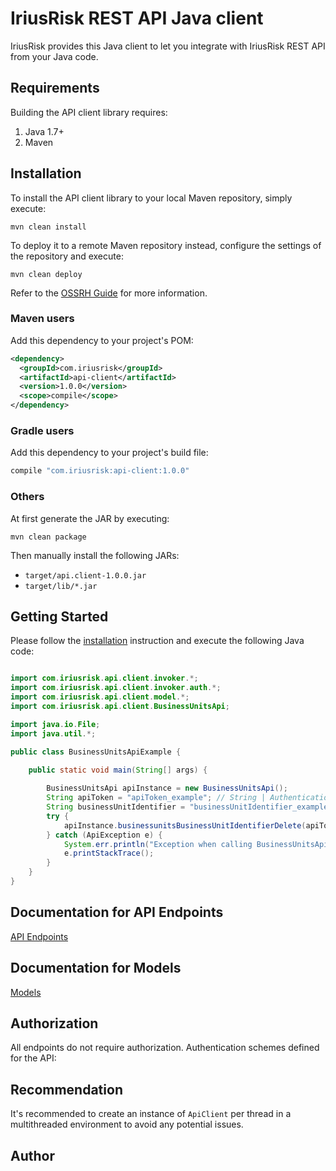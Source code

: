 # IriusRisk REST API Java client
IriusRisk provides this Java client to let you integrate with IriusRisk REST API from your Java code.

## Requirements

Building the API client library requires:
1. Java 1.7+
2. Maven

## Installation

To install the API client library to your local Maven repository, simply execute:

```shell
mvn clean install
```

To deploy it to a remote Maven repository instead, configure the settings of the repository and execute:

```shell
mvn clean deploy
```

Refer to the [OSSRH Guide](http://central.sonatype.org/pages/ossrh-guide.html) for more information.

### Maven users

Add this dependency to your project's POM:

```xml
<dependency>
  <groupId>com.iriusrisk</groupId>
  <artifactId>api-client</artifactId>
  <version>1.0.0</version>
  <scope>compile</scope>
</dependency>
```

### Gradle users

Add this dependency to your project's build file:

```groovy
compile "com.iriusrisk:api-client:1.0.0"
```

### Others

At first generate the JAR by executing:

```shell
mvn clean package
```

Then manually install the following JARs:

* `target/api.client-1.0.0.jar`
* `target/lib/*.jar`

## Getting Started

Please follow the [installation](#installation) instruction and execute the following Java code:

```java

import com.iriusrisk.api.client.invoker.*;
import com.iriusrisk.api.client.invoker.auth.*;
import com.iriusrisk.api.client.model.*;
import com.iriusrisk.api.client.BusinessUnitsApi;

import java.io.File;
import java.util.*;

public class BusinessUnitsApiExample {

    public static void main(String[] args) {
        
        BusinessUnitsApi apiInstance = new BusinessUnitsApi();
        String apiToken = "apiToken_example"; // String | Authentication token
        String businessUnitIdentifier = "businessUnitIdentifier_example"; // String | unique name of the business unit
        try {
            apiInstance.businessunitsBusinessUnitIdentifierDelete(apiToken, businessUnitIdentifier);
        } catch (ApiException e) {
            System.err.println("Exception when calling BusinessUnitsApi#businessunitsBusinessUnitIdentifierDelete");
            e.printStackTrace();
        }
    }
}

```

## Documentation for API Endpoints

[API Endpoints](https://github.com/iriusrisk/iriusrisk-client-lib/wiki/ApiEndpoints)

## Documentation for Models

[Models](https://github.com/iriusrisk/iriusrisk-client-lib/wiki/Models)


## Authorization

All endpoints do not require authorization.
Authentication schemes defined for the API:

## Recommendation

It's recommended to create an instance of `ApiClient` per thread in a multithreaded environment to avoid any potential issues.

## Author
